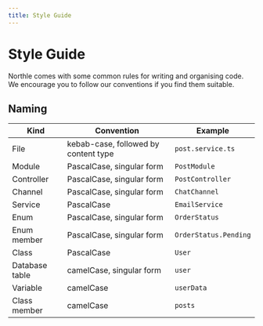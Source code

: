 ```yaml
---
title: Style Guide
---
```


# Style Guide

Northle comes with some common rules for writing and organising code. We encourage you to follow our conventions if you find them suitable.

## Naming

| Kind           | Convention                           | Example               |
| -------------- | ------------------------------------ | --------------------- |
| File           | kebab-case, followed by content type | `post.service.ts`     |
| Module         | PascalCase, singular form            | `PostModule`          |
| Controller     | PascalCase, singular form            | `PostController`      |
| Channel        | PascalCase, singular form            | `ChatChannel`         |
| Service        | PascalCase                           | `EmailService`        |
| Enum           | PascalCase, singular form            | `OrderStatus`         |
| Enum member    | PascalCase, singular form            | `OrderStatus.Pending` |
| Class          | PascalCase                           | `User`                |
| Database table | camelCase, singular form             | `user`                |
| Variable       | camelCase                            | `userData`            |
| Class member   | camelCase                            | `posts`               |
